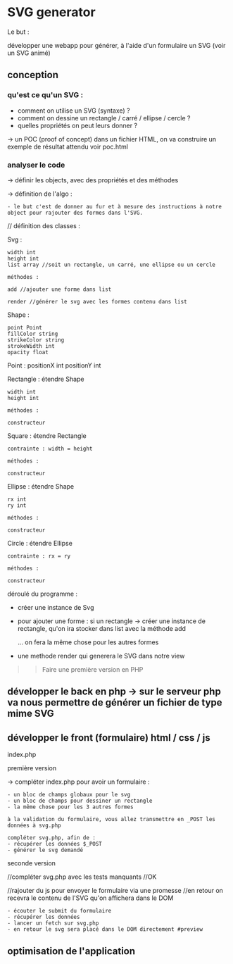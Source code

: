 # SVG generator

Le but : 

développer une webapp pour générer, à l'aide d'un formulaire un SVG (voir un SVG animé)


## conception

### qu'est ce qu'un SVG :
- comment on utilise un SVG (syntaxe) ?
- comment on dessine un rectangle / carré / ellipse / cercle ?
- quelles propriétés on peut leurs donner ?
 
-> un POC (proof of concept) dans un fichier HTML, on va construire un exemple de résultat attendu voir poc.html

### analyser le code 

-> définir les objects, avec des propriétés et des méthodes

-> définition de l'algo :

    - le but c'est de donner au fur et à mesure des instructions à notre object pour rajouter des formes dans l'SVG.
    
    
// définition des classes :

Svg :

    width int
    height int 
    list array //soit un rectangle, un carré, une ellipse ou un cercle 
    
    méthodes :
    
    add //ajouter une forme dans list
    
    render //générer le svg avec les formes contenu dans list
    
Shape :

    point Point
    fillColor string
    strikeColor string
    strokeWidth int
    opacity float
    
Point : 
    positionX int
    positionY int 
    
Rectangle : étendre Shape
    
    width int
    height int
    
    méthodes :
    
    constructeur
    
Square : étendre Rectangle

    contrainte : width = height
    
    méthodes :
    
    constructeur
    
Ellipse : étendre Shape

    rx int
    ry int
    
    méthodes :
    
    constructeur
    
Circle : étendre Ellipse

    contrainte : rx = ry 
    
    méthodes :
    
    constructeur 
    
    
déroulé du programme :

- créer une instance de Svg
- pour ajouter une forme :
    si un rectangle -> créer une instance de rectangle, qu'on ira stocker dans list avec la méthode add

    ... on fera la même chose pour les autres formes
- une methode render qui generera le SVG dans notre view

 >> Faire une première version en PHP   

## développer le back en php -> sur le serveur php va nous permettre de générer un fichier de type mime SVG 


## développer le front (formulaire) html / css / js

index.php

première version

-> compléter index.php pour avoir un formulaire :

    - un bloc de champs globaux pour le svg
    - un bloc de champs pour dessiner un rectangle
    - la même chose pour les 3 autres formes
    
    à la validation du formulaire, vous allez transmettre en _POST les données à svg.php
    
    compléter svg.php, afin de :
    - récupérer les données $_POST
    - générer le svg demandé
    
seconde version

//compléter svg.php avec les tests manquants //OK

//rajouter du js pour envoyer le formulaire via une promesse
//en retour on recevra le contenu de l'SVG qu'on affichera dans le DOM

    - écouter le submit du formulaire
    - récupérer les données
    - lancer un fetch sur svg.php
    - en retour le svg sera placé dans le DOM directement #preview


    
## optimisation de l'application 